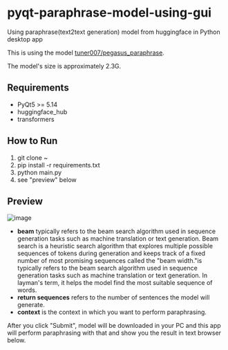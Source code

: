 # pyqt-paraphrase-model-using-gui
Using paraphrase(text2text generation) model from huggingface in Python desktop app

This is using the model <a href="https://huggingface.co/tuner007/pegasus_paraphrase">tuner007/pegasus_paraphrase</a>.

The model's size is approximately 2.3G.

## Requirements
* PyQt5 >= 5.14
* huggingface_hub
* transformers

## How to Run
1. git clone ~
2. pip install -r requirements.txt
3. python main.py
4. see "preview" below

## Preview
![image](https://github.com/yjg30737/pyqt-paraphrase-model-using-gui/assets/55078043/b89f1a0b-e9fa-499f-8ca5-54096309af8b)
* **beam** typically refers to the beam search algorithm used in sequence generation tasks such as machine translation or text generation. Beam search is a heuristic search algorithm that explores multiple possible sequences of tokens during generation and keeps track of a fixed number of most promising sequences called the "beam width."is typically refers to the beam search algorithm used in sequence generation tasks such as machine translation or text generation. In layman's term, it helps the model find the most suitable sequence of words. 
* **return sequences** refers to the number of sentences the model will generate.
* **context** is the context in which you want to perform paraphrasing.

After you click "Submit", model will be downloaded in your PC and this app will perform paraphrasing with that and show you the result in text browser below. 
